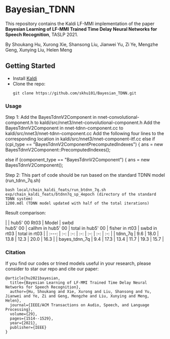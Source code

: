 # Bayesian_TDNN
This repository contains the Kaldi LF-MMI implementation of the paper **Bayesian Learning of 
LF-MMI Trained Time Delay Neural Networks for Speech Recognition**, TASLP 2021.

By Shoukang Hu, Xurong Xie, Shansong Liu, Jianwei Yu, Zi Ye, Mengzhe Geng, Xunying Liu, Helen Meng

## Getting Started
* Install [Kaldi](https://github.com/kaldi-asr/kaldi)
* Clone the repo:
  ```
  git clone https://github.com/skhu101/Bayesian_TDNN.git
  ```
  
### Usage
Step 1: 
Add the BayesTdnnV2Component in nnet-convolutional-component.h to kaldi/src/nnet3/nnet-convolutional-component.h 
Add the BayesTdnnV2Component in nnet-tdnn-component.cc to kaldi/src/nnet3/nnet-tdnn-component.cc
Add the following four lines to the corresponding location in kaldi/src/nnet3/nnet-component-itf.cc
else if (cpi_type == "BayesTdnnV2ComponentPrecomputedIndexes") {
    ans = new BayesTdnnV2Component::PrecomputedIndexes();

else if (component_type == "BayesTdnnV2Component") {
    ans = new BayesTdnnV2Component();

Step 2: This part of code should be run based on the standard TDNN model (run_tdnn_7q.sh)
```shell
bash local/chain_kaldi_feats/run_btdnn_7q.sh exp/chain_kaldi_feats/btdnn7q_sp_4epoch (directory of the standard TDNN system) 
1200.mdl (TDNN model updated with half of the total iterations)
```

Result comparison:

|       | <td colspan=3>hub5' 00 <td colspan=3>Rt03
| Model | swbd <br> hub5' 00 | callhm in hub5' 00 | total in hub5' 00 | fisher in rt03 | swbd in rt03 | total in rt03 |
| :---:   | :-: | :-: | :-: | :-: | :-: | :-: | 
| tdnn_7q | 9.6              |  18.0              | 13.8              | 12.3           | 20.0         | 16.3          |
| bayes_tdnn_7q | 9.4             |  17.3              | 13.4              | 11.7           | 19.3         | 15.7          |

### Citation
If you find our codes or trined models useful in your research, please consider to star our repo and cite our paper:

    @article{hu2021bayesian,
      title={Bayesian Learning of LF-MMI Trained Time Delay Neural Networks for Speech Recognition},
      author={Hu, Shoukang and Xie, Xurong and Liu, Shansong and Yu, Jianwei and Ye, Zi and Geng, Mengzhe and Liu, Xunying and Meng, Helen},
      journal={IEEE/ACM Transactions on Audio, Speech, and Language Processing},
      volume={29},
      pages={1514--1529},
      year={2021},
      publisher={IEEE}
    }
